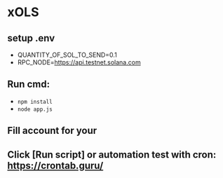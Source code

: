 # xOLS

## setup .env
 - QUANTITY_OF_SOL_TO_SEND=0.1
 - RPC_NODE=https://api.testnet.solana.com

## Run cmd:
  
 + ```npm install```
 + ```node app.js```

## Fill account for your
## Click [Run script] or automation test with cron: https://crontab.guru/
